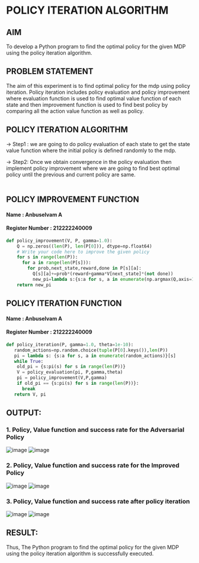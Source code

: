 # POLICY ITERATION ALGORITHM

## AIM
To develop a Python program to find the optimal policy for the given MDP using the policy iteration algorithm.

## PROBLEM STATEMENT
The aim of this experiment is to find optimal policy for the mdp using policy iteration. Policy iteration includes policy evaluation and policy improvement where evaluation function is used to find optimal value function of each state and then improvement function is used to find best policy by comparing all the action value function as well as policy.

## POLICY ITERATION ALGORITHM
-> Step1 :
we are going to do policy evaluation of each state to get the state value function where the initial policy is defined randomly to the mdp.

-> Step2:
Once we obtain convergence in the policy evaluation then implement policy improvement where we are going to find best optimal policy until the previous and current policy are same.
</br>
</br>

## POLICY IMPROVEMENT FUNCTION
#### Name : Anbuselvam A
#### Register Number : 212222240009
```python
def policy_improvement(V, P, gamma=1.0):
    Q = np.zeros((len(P), len(P[0])), dtype=np.float64)
    # Write your code here to improve the given policy
    for s in range(len(P)):
      for a in range(len(P[s])):
        for prob,next_state,reward,done in P[s][a]:
          Q[s][a]+=prob*(reward+gamma*V[next_state]*(not done))
          new_pi=lambda s:{s:a for s, a in enumerate(np.argmax(Q,axis=1))}[s]
    return new_pi
```
## POLICY ITERATION FUNCTION
#### Name : Anbuselvam A
#### Register Number : 212222240009
```python
def policy_iteration(P, gamma=1.0, theta=1e-10):
   random_actions=np.random.choice(tuple(P[0].keys()),len(P))
   pi = lambda s: {s:a for s, a in enumerate(random_actions)}[s]
   while True:
    old_pi = {s:pi(s) for s in range(len(P))}
    V = policy_evaluation(pi, P,gamma,theta)
    pi = policy_improvement(V,P,gamma)
    if old_pi == {s:pi(s) for s in range(len(P))}:
      break
   return V, pi
```

## OUTPUT:
### 1. Policy, Value function and success rate for the Adversarial Policy
![image](https://github.com/user-attachments/assets/1f532179-aa07-49cb-b1a4-2a0d9cf63d64)
![image](https://github.com/user-attachments/assets/c2ee3e96-160b-4915-afb2-fe0ad896f7d4)



### 2. Policy, Value function and success rate for the Improved Policy
![image](https://github.com/user-attachments/assets/5d365fe6-4b04-44c7-8481-d847a19352fe)
![image](https://github.com/user-attachments/assets/b9c13319-930a-48d5-9ed9-fd3e705eee31)



### 3. Policy, Value function and success rate after policy iteration
![image](https://github.com/user-attachments/assets/5d365fe6-4b04-44c7-8481-d847a19352fe)
![image](https://github.com/user-attachments/assets/2f859289-d90d-4a42-9cf8-f39898da0dcd)


## RESULT:
Thus, The Python program to find the optimal policy for the given MDP using the policy iteration algorithm is successfully executed.
